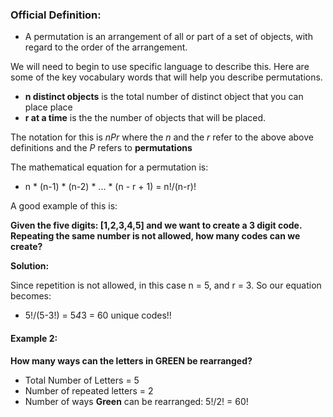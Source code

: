 ### Official Definition:
- A permutation is an arrangement of all or part of a set of objects, with regard to the order of the arrangement.

We will need to begin to use specific language to describe this. Here are some of the key vocabulary words that will help you describe permutations.

- **n distinct objects** is the total number of distinct object that you can place place
- **r at a time** is the the number of objects that will be placed.

The notation for this is _nPr_ where the _n_ and the _r_ refer to the above above definitions and the _P_ refers to **permutations**

The mathematical equation for a permutation is:

- n * (n-1) * (n-2) * ... * (n - r + 1) = n!/(n-r)!

A good example of this is:

**Given the five digits: [1,2,3,4,5] and we  want to create a 3 digit code.  Repeating the same number is not allowed, how many codes can we create?**


**Solution:**

Since repetition is not allowed, in this case n = 5, and r = 3.  So our equation becomes:
- 5!/(5-3!) = 5*4*3 = 60 unique codes!!



#### Example 2:
**How many ways can the letters in GREEN be rearranged?**

- Total Number of Letters = 5
- Number of repeated letters = 2
- Number of ways **Green** can be rearranged: 5!/2! = 60!
